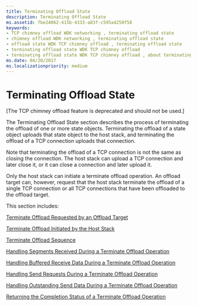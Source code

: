 ```yaml
---
title: Terminating Offload State
description: Terminating Offload State
ms.assetid: fbe24062-415b-4333-a83f-c595a4250f58
keywords:
- TCP chimney offload WDK networking , terminating offload state
- chimney offload WDK networking , terminating offload state
- offload state WDK TCP chimney offload , terminating offload state
- terminating offload state WDK TCP chimney offload
- terminating offload state WDK TCP chimney offload , about terminating offload state
ms.date: 04/20/2017
ms.localizationpriority: medium
---
```


# Terminating Offload State


\[The TCP chimney offload feature is deprecated and should not be used.\]




The Terminating Offload State section describes the process of terminating the offload of one or more state objects. Terminating the offload of a state object uploads that state object to the host stack, and terminating the offload of a TCP connection uploads that connection.

Note that terminating the offload of a TCP connection is not the same as closing the connection. The host stack can upload a TCP connection and later close it, or it can close a connection and later upload it.

Only the host stack can initiate a terminate offload operation. An offload target can, however, request that the host stack terminate the offload of a single TCP connection or all TCP connections that have been offloaded to the offload target.

This section includes:

[Terminate Offload Requested by an Offload Target](terminate-offload-requested-by-an-offload-target.md)

[Terminate Offload Initiated by the Host Stack](terminate-offload-initiated-by-the-host-stack.md)

[Terminate Offload Sequence](terminate-offload-sequence.md)

[Handling Segments Received During a Terminate Offload Operation](handling-segments-received-during-a-terminate-offload-operation.md)

[Handling Buffered Receive Data During a Terminate Offload Operation](handling-buffered-receive-data-during-a-terminate-offload-operation.md)

[Handling Send Requests During a Terminate Offload Operation](handling-send-requests-during-a-terminate-offload-operation.md)

[Handling Outstanding Send Data During a Terminate Offload Operation](handling-outstanding-send-data-during-a-terminate-offload-operation.md)

[Returning the Completion Status of a Terminate Offload Operation](returning-the-completion-status-of-a-terminate-offload-operation.md)

 

 





